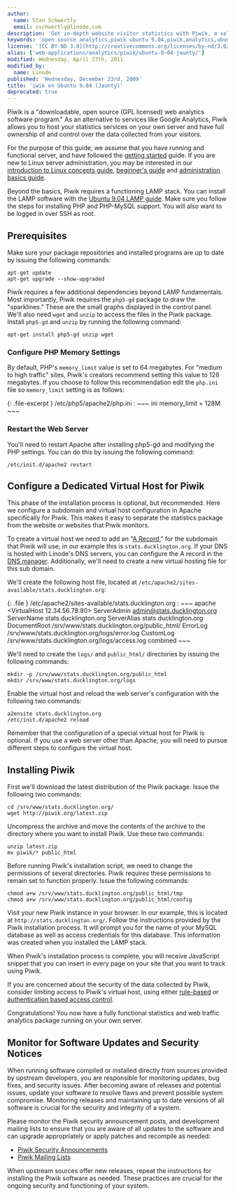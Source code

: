 ```yaml
---
author:
  name: Stan Schwertly
  email: sschwertly@linode.com
description: 'Get in-depth website visitor statistics with Piwik, a self-hosted, open source analytics solution on Ubuntu 9.04 (Jaunty).'
keywords: 'open source analytics,piwik ubuntu 9.04,piwik,analytics,ubuntu,tracking,statistics'
license: '[CC BY-ND 3.0](http://creativecommons.org/licenses/by-nd/3.0/us/)'
alias: ['web-applications/analytics/piwik/ubuntu-9-04-jaunty/']
modified: Wednesday, April 27th, 2011
modified_by:
  name: Linode
published: 'Wednesday, December 23rd, 2009'
title: 'iwik on Ubuntu 9.04 (Jaunty)'
deprecated: true
---
```


Piwik is a "downloadable, open source (GPL licensed) web analytics software program." As an alternative to services like Google Analytics, Piwik allows you to host your statistics services on your own server and have full ownership of and control over the data collected from your visitors.

For the purpose of this guide, we assume that you have running and functional server, and have followed the [getting started](/docs/getting-started/) guide. If you are new to Linux server administration, you may be interested in our [introduction to Linux concepts guide](/docs/tools-reference/introduction-to-linux-concepts/), [beginner's guide](/docs/beginners-guide/) and [administration basics guide](/docs/using-linux/administration-basics).

Beyond the basics, Piwik requires a functioning LAMP stack. You can install the LAMP software with the [Ubuntu 9.04 LAMP guide](/docs/lamp-guides/ubuntu-9.04-jaunty/). Make sure you follow the steps for installing PHP and PHP-MySQL support. You will also want to be logged in over SSH as root.

Prerequisites
-------------

Make sure your package repositories and installed programs are up to date by issuing the following commands:

    apt-get update
    apt-get upgrade --show-upgraded

Piwik requires a few additional dependencies beyond LAMP fundamentals. Most importantly, Piwik requires the `php5-gd` package to draw the "sparklines." These are the small graphs displayed in the control panel. We'll also need `wget` and `unzip` to access the files in the Piwik package. Install `php5-gd` and `unzip` by running the following command:

    apt-get install php5-gd unzip wget

### Configure PHP Memory Settings

By default, PHP's `memory_limit` value is set to 64 megabytes. For "medium to high traffic" sites, Piwik's creators recommend setting this value to 128 megabytes. If you choose to follow this recommendation edit the `php.ini` file so `memory_limit` setting is as follows:

{: .file-excerpt }
/etc/php5/apache2/php.ini
:   ~~~ ini
    memory_limit = 128M
    ~~~

### Restart the Web Server

You'll need to restart Apache after installing php5-gd and modifying the PHP settings. You can do this by issuing the following command:

    /etc/init.d/apache2 restart

Configure a Dedicated Virtual Host for Piwik
--------------------------------------------

This phase of the installation process is optional, but recommended. Here we configure a subdomain and virtual host configuration in Apache specifically for Piwik. This makes it easy to separate the statistics package from the website or websites that Piwik monitors.

To create a virtual host we need to add an "[A Record](/docs/dns-guides/introduction-to-dns#a_aaaa_records)," for the subdomain that Piwik will use; in our example this is `stats.ducklington.org`. If your DNS is hosted with Linode's DNS servers, you can configure the A record in the [DNS manager](/docs/dns-guides/configuring-dns-with-the-linode-manager). Additionally, we'll need to create a new virtual hosting file for this sub domain.

We'll create the following host file, located at `/etc/apache2/sites-available/stats.ducklington.org`:

{: .file }
/etc/apache2/sites-available/stats.ducklington.org
:   ~~~ apache
    <VirtualHost 12.34.56.78:80>
        ServerAdmin admin@stats.ducklington.org
        ServerName stats.ducklington.org
        ServerAlias stats.ducklington.org
        DocumentRoot /srv/www/stats.ducklington.org/public_html/
        ErrorLog /srv/www/stats.ducklington.org/logs/error.log
        CustomLog /srv/www/stats.ducklington.org/logs/access.log combined
    </VirtualHost>
    ~~~

We'll need to create the `logs/` and `public_html/` directories by issuing the following commands:

    mkdir -p /srv/www/stats.ducklington.org/public_html
    mkdir /srv/www/stats.ducklington.org/logs

Enable the virtual host and reload the web server's configuration with the following two commands:

    a2ensite stats.ducklington.org
    /etc/init.d/apache2 reload

Remember that the configuration of a special virtual host for Piwik is optional. If you use a web server other than Apache, you will need to pursue different steps to configure the virtual host.

Installing Piwik
----------------

First we'll download the latest distribution of the Piwik package. Issue the following two commands:

    cd /srv/www/stats.ducklington.org/
    wget http://piwik.org/latest.zip

Uncompress the archive and move the contents of the archive to the directory where you want to install Piwik. Use these two commands:

    unzip latest.zip
    mv piwik/* public_html

Before running Piwik's installation script, we need to change the permissions of several directories. Piwik requires these permissions to remain set to function properly. Issue the following commands:

    chmod a+w /srv/www/stats.ducklington.org/public_html/tmp
    chmod a+w /srv/www/stats.ducklington.org/public_html/config

Visit your new Piwik instance in your browser. In our example, this is located at `http://stats.ducklington.org/`. Follow the instructions provided by the Piwik installation process. It will prompt you for the name of your MySQL database as well as access credentials for this database. This information was created when you installed the LAMP stack.

When Piwik's installation process is complete, you will receive JavaScript snippet that you can insert in every page on your site that you want to track using Piwik.

If you are concerned about the security of the data collected by Piwik, consider limiting access to Piwik's virtual host, using either [rule-based](/docs/web-servers/apache/configuration/rule-based-access-control) or [authentication based access control](/docs/web-servers/apache/configuration/http-authentication).

Congratulations! You now have a fully functional statistics and web traffic analytics package running on your own server.

Monitor for Software Updates and Security Notices
-------------------------------------------------

When running software compiled or installed directly from sources provided by upstream developers, you are responsible for monitoring updates, bug fixes, and security issues. After becoming aware of releases and potential issues, update your software to resolve flaws and prevent possible system compromise. Monitoring releases and maintaining up to date versions of all software is crucial for the security and integrity of a system.

Please monitor the Piwik security announcement posts, and development mailing lists to ensure that you are aware of all updates to the software and can upgrade appropriately or apply patches and recompile as needed:

-   [Piwik Security Announcements](http://piwik.org/blog/category/security/)
-   [Piwik Mailing Lists](http://dev.piwik.org/trac#Mailinglists)

When upstream sources offer new releases, repeat the instructions for installing the Piwik software as needed. These practices are crucial for the ongoing security and functioning of your system.



